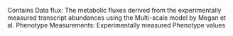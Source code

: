 Contains Data
flux: The metabolic fluxes derived from the experimentally measured transcript abundances using the Multi-scale model by Megan et al.
Phenotype Measurements: Experimentally measured Phenotype values
